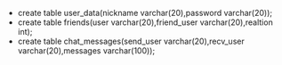 ﻿

 - create table user_data(nickname varchar(20),password varchar(20));
 - create table friends(user varchar(20),friend_user varchar(20),realtion int);
 - create table chat_messages(send_user varchar(20),recv_user varchar(20),messages varchar(100));

